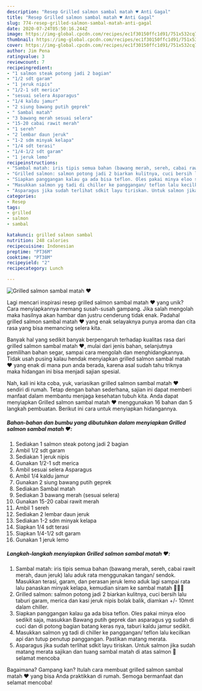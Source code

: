 ```yaml
---
description: "Resep Grilled salmon sambal matah ♥️ Anti Gagal"
title: "Resep Grilled salmon sambal matah ♥️ Anti Gagal"
slug: 774-resep-grilled-salmon-sambal-matah-anti-gagal
date: 2020-07-24T05:50:16.244Z
image: https://img-global.cpcdn.com/recipes/ec1f30150ffc1d91/751x532cq70/grilled-salmon-sambal-matah-♥️-foto-resep-utama.jpg
thumbnail: https://img-global.cpcdn.com/recipes/ec1f30150ffc1d91/751x532cq70/grilled-salmon-sambal-matah-♥️-foto-resep-utama.jpg
cover: https://img-global.cpcdn.com/recipes/ec1f30150ffc1d91/751x532cq70/grilled-salmon-sambal-matah-♥️-foto-resep-utama.jpg
author: Jim Pena
ratingvalue: 3
reviewcount: 7
recipeingredient:
- "1 salmon steak potong jadi 2 bagian"
- "1/2 sdt garam"
- "1 jeruk nipis"
- "1/2-1 sdt merica"
- "sesuai selera Asparagus"
- "1/4 kaldu jamur"
- "2 siung bawang putih geprek"
- " Sambal matah"
- "3 bawang merah sesuai selera"
- "15-20 cabai rawit merah"
- "1 sereh"
- "2 lembar daun jeruk"
- "1-2 sdm minyak kelapa"
- "1/4 sdt terasi"
- "1/4-1/2 sdt garam"
- "1 jeruk lemo"
recipeinstructions:
- "Sambal matah: iris tipis semua bahan (bawang merah, sereh, cabai rawit merah, daun jeruk) lalu aduk rata menggunakan tangan/ sendok. Masukkan terasi, garam, dan perasan jeruk lemo aduk lagi sampai rata lalu panaskan minyak kelapa, kemudian siram ke sambal matah 👍🏻😛"
- "Grilled salmon: salmon potong jadi 2 biarkan kulitnya, cuci bersih lalu taburi garam, merica dan kasi jeruk nipis bolak balik, diamkan +/- 10mnt dalam chiller."
- "Siapkan panggangan kalau ga ada bisa teflon. Oles pakai minya eloo sedikit saja, masukkan Bawang putih geprek dan asparagus yg sudah di cuci dan di potong bagian batang keras nya, taburi kaldu jamur sedikit."
- "Masukkan salmon yg tadi di chiller ke panggangan/ teflon lalu kecilkan api dan tutup penutup panggangan. Pastikan matang merata."
- "Asparagus jika sudah terlihat sdkit layu tiriskan. Untuk salmon jika sudah matang merata sajikan dan tuang sambal matah di atas salmon 🤤 selamat mencoba"
categories:
- Resep
tags:
- grilled
- salmon
- sambal

katakunci: grilled salmon sambal 
nutrition: 248 calories
recipecuisine: Indonesian
preptime: "PT36M"
cooktime: "PT38M"
recipeyield: "2"
recipecategory: Lunch

---
```



![Grilled salmon sambal matah ♥️](https://img-global.cpcdn.com/recipes/ec1f30150ffc1d91/751x532cq70/grilled-salmon-sambal-matah-♥️-foto-resep-utama.jpg)

Lagi mencari inspirasi resep grilled salmon sambal matah ♥️ yang unik? Cara menyiapkannya memang susah-susah gampang. Jika salah mengolah maka hasilnya akan hambar dan justru cenderung tidak enak. Padahal grilled salmon sambal matah ♥️ yang enak selayaknya punya aroma dan cita rasa yang bisa memancing selera kita.

Banyak hal yang sedikit banyak berpengaruh terhadap kualitas rasa dari grilled salmon sambal matah ♥️, mulai dari jenis bahan, selanjutnya pemilihan bahan segar, sampai cara mengolah dan menghidangkannya. Tidak usah pusing kalau hendak menyiapkan grilled salmon sambal matah ♥️ yang enak di mana pun anda berada, karena asal sudah tahu triknya maka hidangan ini bisa menjadi sajian spesial.




Nah, kali ini kita coba, yuk, variasikan grilled salmon sambal matah ♥️ sendiri di rumah. Tetap dengan bahan sederhana, sajian ini dapat memberi manfaat dalam membantu menjaga kesehatan tubuh kita. Anda dapat menyiapkan Grilled salmon sambal matah ♥️ menggunakan 16 bahan dan 5 langkah pembuatan. Berikut ini cara untuk menyiapkan hidangannya.

<!--inarticleads1-->

##### Bahan-bahan dan bumbu yang dibutuhkan dalam menyiapkan Grilled salmon sambal matah ♥️:

1. Sediakan 1 salmon steak potong jadi 2 bagian
1. Ambil 1/2 sdt garam
1. Sediakan 1 jeruk nipis
1. Gunakan 1/2-1 sdt merica
1. Ambil sesuai selera Asparagus
1. Ambil 1/4 kaldu jamur
1. Gunakan 2 siung bawang putih geprek
1. Sediakan  Sambal matah
1. Sediakan 3 bawang merah (sesuai selera)
1. Gunakan 15-20 cabai rawit merah
1. Ambil 1 sereh
1. Sediakan 2 lembar daun jeruk
1. Sediakan 1-2 sdm minyak kelapa
1. Siapkan 1/4 sdt terasi
1. Siapkan 1/4-1/2 sdt garam
1. Gunakan 1 jeruk lemo




<!--inarticleads2-->

##### Langkah-langkah menyiapkan Grilled salmon sambal matah ♥️:

1. Sambal matah: iris tipis semua bahan (bawang merah, sereh, cabai rawit merah, daun jeruk) lalu aduk rata menggunakan tangan/ sendok. Masukkan terasi, garam, dan perasan jeruk lemo aduk lagi sampai rata lalu panaskan minyak kelapa, kemudian siram ke sambal matah 👍🏻😛
1. Grilled salmon: salmon potong jadi 2 biarkan kulitnya, cuci bersih lalu taburi garam, merica dan kasi jeruk nipis bolak balik, diamkan +/- 10mnt dalam chiller.
1. Siapkan panggangan kalau ga ada bisa teflon. Oles pakai minya eloo sedikit saja, masukkan Bawang putih geprek dan asparagus yg sudah di cuci dan di potong bagian batang keras nya, taburi kaldu jamur sedikit.
1. Masukkan salmon yg tadi di chiller ke panggangan/ teflon lalu kecilkan api dan tutup penutup panggangan. Pastikan matang merata.
1. Asparagus jika sudah terlihat sdkit layu tiriskan. Untuk salmon jika sudah matang merata sajikan dan tuang sambal matah di atas salmon 🤤 selamat mencoba




Bagaimana? Gampang kan? Itulah cara membuat grilled salmon sambal matah ♥️ yang bisa Anda praktikkan di rumah. Semoga bermanfaat dan selamat mencoba!
